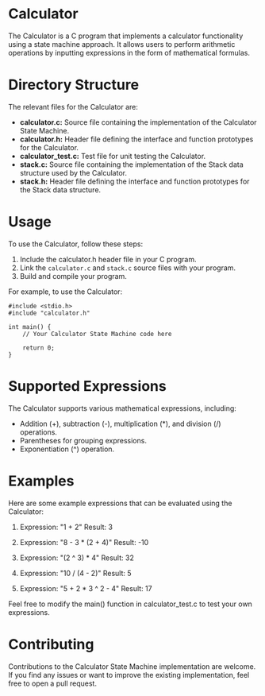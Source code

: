 # Calculator
The Calculator is a C program that implements a calculator functionality using a state machine approach. It allows users to perform arithmetic operations by inputting expressions in the form of mathematical formulas.

# Directory Structure
The relevant files for the Calculator are:
* **calculator.c:** Source file containing the implementation of the Calculator State Machine.
* **calculator.h:** Header file defining the interface and function prototypes for the Calculator.
* **calculator_test.c:** Test file for unit testing the Calculator.
* **stack.c:** Source file containing the implementation of the Stack data structure used by the Calculator.
* **stack.h:** Header file defining the interface and function prototypes for the Stack data structure.

# Usage
To use the Calculator, follow these steps:

1. Include the calculator.h header file in your C program.
2. Link the ```calculator.c``` and ```stack.c``` source files with your program.
3. Build and compile your program.

For example, to use the Calculator:
```
#include <stdio.h>
#include "calculator.h"

int main() {
    // Your Calculator State Machine code here

    return 0;
}
```

# Supported Expressions
The Calculator supports various mathematical expressions, including:
* Addition (+), subtraction (-), multiplication (*), and division (/) operations.
* Parentheses for grouping expressions.
* Exponentiation (^) operation.

# Examples
Here are some example expressions that can be evaluated using the Calculator:
1. Expression: "1 + 2"
Result: 3

2. Expression: "8 - 3 * (2 + 4)"
Result: -10

3. Expression: "(2 ^ 3) * 4"
Result: 32

4. Expression: "10 / (4 - 2)"
Result: 5

5. Expression: "5 + 2 * 3 ^ 2 - 4"
Result: 17

Feel free to modify the main() function in calculator_test.c to test your own expressions.

# Contributing
Contributions to the Calculator State Machine implementation are welcome. If you find any issues or want to improve the existing implementation, feel free to open a pull request.
